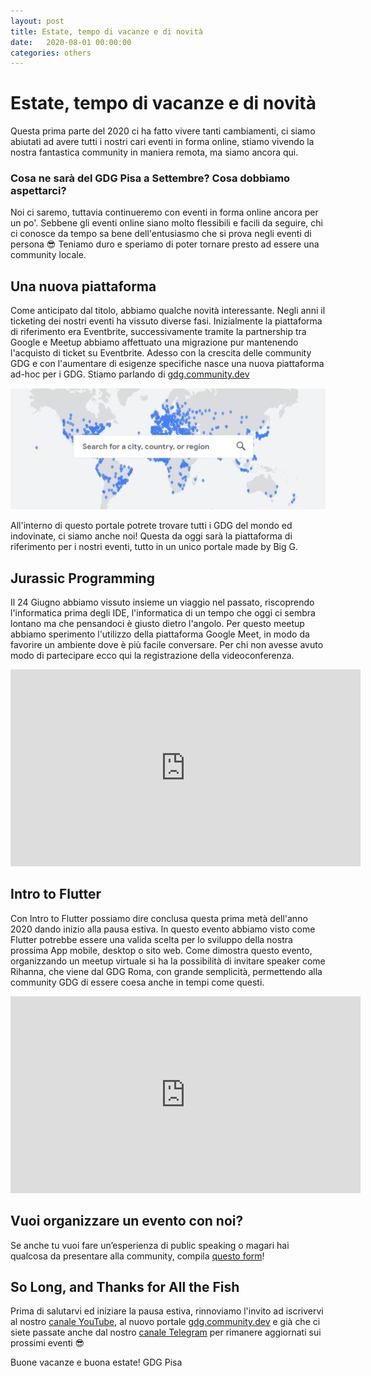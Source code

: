 ```yaml
---
layout: post
title: Estate, tempo di vacanze e di novità
date:   2020-08-01 00:00:00
categories: others
---
```

# Estate, tempo di vacanze e di novità

Questa prima parte del 2020 ci ha fatto vivere tanti cambiamenti, ci siamo abiutati ad avere tutti i nostri cari eventi in forma online, stiamo vivendo la nostra fantastica community in maniera remota, ma siamo ancora qui. 

### Cosa ne sarà del GDG Pisa a Settembre? Cosa dobbiamo aspettarci?

Noi ci saremo, tuttavia continueremo con eventi in forma online ancora per un po'. Sebbene gli eventi online siano molto flessibili e facili da seguire, chi ci conosce da tempo sa bene dell'entusiasmo che si prova negli eventi di persona 😎 Teniamo duro e speriamo di poter tornare presto ad essere una community locale. 


## Una nuova piattaforma 

Come anticipato dal titolo, abbiamo qualche novità interessante. Negli anni il ticketing dei nostri eventi ha vissuto diverse fasi. Inizialmente la piattaforma di riferimento era Eventbrite, successivamente tramite la partnership tra Google e Meetup abbiamo affettuato una migrazione pur mantenendo l'acquisto di ticket su Eventbrite. Adesso con la crescita delle community GDG e con l'aumentare di esigenze specifiche nasce una nuova piattaforma ad-hoc per i GDG. Stiamo parlando di [gdg.community.dev](https://gdg.community.dev/gdg-pisa/)

![gdg community dev homepage](/static/img/gdgcommunitydev_homepage.png)

All'interno di questo portale potrete trovare tutti i GDG del mondo ed indovinate, ci siamo anche noi! Questa da oggi sarà la piattaforma di riferimento per i nostri eventi, tutto in un unico portale made by Big G.  

## Jurassic Programming

Il 24 Giugno abbiamo vissuto insieme un viaggio nel passato, riscoprendo l'informatica prima degli IDE, l'informatica di un tempo che oggi ci sembra lontano ma che pensandoci è giusto dietro l'angolo. Per questo meetup abbiamo sperimento l'utilizzo della piattaforma Google Meet, in modo da favorire un ambiente dove è più facile conversare. Per chi non avesse avuto modo di partecipare ecco qui la registrazione della videoconferenza.  

<iframe width="560" height="315" src="https://www.youtube.com/embed/5QqJd9XzVzw" frameborder="0" allow="accelerometer; autoplay; encrypted-media; gyroscope; picture-in-picture" allowfullscreen></iframe>

## Intro to Flutter

Con Intro to Flutter possiamo dire conclusa questa prima metà dell'anno 2020 dando inizio alla pausa estiva. In questo evento abbiamo visto come Flutter potrebbe essere una valida scelta per lo sviluppo della nostra prossima App mobile, desktop o sito web. Come dimostra questo evento, organizzando un meetup virtuale si ha la possibilità di invitare speaker come Rihanna, che viene dal GDG Roma, con grande semplicità, permettendo alla community GDG di essere coesa anche in tempi come questi.

<iframe width="560" height="315" src="https://www.youtube.com/embed/AXcRt6QdjJM" frameborder="0" allow="accelerometer; autoplay; encrypted-media; gyroscope; picture-in-picture" allowfullscreen></iframe>

## Vuoi organizzare un evento con noi? 

Se anche tu vuoi fare un’esperienza di public speaking o magari hai qualcosa da presentare alla community, compila [questo form](https://docs.google.com/forms/d/e/1FAIpQLSfRDOs90s1iQHPBoceC1r55ohs1Ivsr9f5LaunGZnQzjXUNsQ/viewform)!

## So Long, and Thanks for All the Fish
Prima di salutarvi ed iniziare la pausa estiva, rinnoviamo l'invito ad iscrivervi al nostro [canale YouTube](https://www.youtube.com/channel/UCpELmCo9iPDmZTyFLcb5YBw), al nuovo portale [gdg.community.dev](https://gdg.community.dev/gdg-pisa/) e già che ci siete passate anche dal nostro [canale Telegram](https://t.me/joinchat/AE2yJT9ooApXfoSHQ6AulA) per rimanere aggiornati sui prossimi eventi 😎


Buone vacanze e buona estate! 
GDG Pisa
